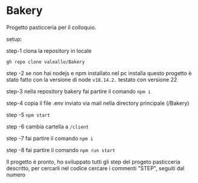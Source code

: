 # Bakery
Progetto pasticceria per il colloquio.

setup:

step-1 clona la repository in locale 

`gh repo clone valeallo/Bakery`

step -2 
se non hai nodejs e npm  installato nel pc installa 
questo progetto è stato fatto con la versione di node 
 `v18.14.2.`
 testato con versione 22

step-3
nella repository bakery fai partire il comando
`npm i`

step-4 
copia il file .env inviato via mail nella directory principale
(/Bakery)

step -5 
`npm start`

step -6 
cambia cartella a `/client`

step -7
 fai partire il comando
`npm i`

step -8
fai partire il comando 
`npm run start`


Il progetto è pronto, ho sviluppato tutti gli step del progeto pasticceria descritto, per cercarli nel codice cercare i commenti "STEP", seguiti dal numero
